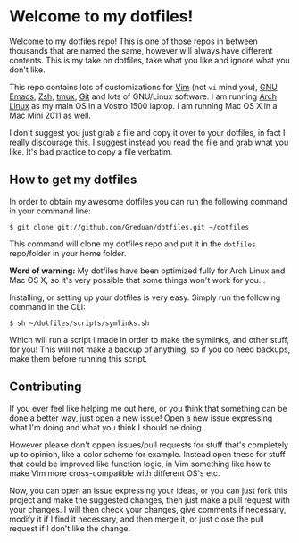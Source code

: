 # Welcome to my dotfiles!

Welcome to my dotfiles repo! This is one of those repos in between thousands that are named the same, however will always have different contents. This is my take on dotfiles, take what you like and ignore what you don't like.

This repo contains lots of customizations for [Vim][1] (not `vi` mind you), [GNU Emacs](http://www.gnu.org/software/emacs/), [Zsh][2], [tmux][4], [Git][5] and lots of GNU/Linux software. I am running [Arch Linux][6] as my main OS in a Vostro 1500 laptop. I am running Mac OS X in a Mac Mini 2011 as well.

I don't suggest you just grab a  file and copy it over to your dotfiles, in fact I really discourage this. I suggest instead you read the file and grab what you like. It's bad practice to copy a file verbatim.

## How to get my dotfiles

In order to obtain my awesome dotfiles you can run the following command in your command line:

    $ git clone git://github.com/Greduan/dotfiles.git ~/dotfiles

This command will clone my dotfiles repo and put it in the `dotfiles` repo/folder in your home folder.

**Word of warning:** My dotfiles have been optimized fully for Arch Linux and Mac OS X, so it's very possible that some things won't work for you...

Installing, or setting up your dotfiles is very easy. Simply run the following command in the CLI:

    $ sh ~/dotfiles/scripts/symlinks.sh

Which will run a script I made in order to make the symlinks, and other stuff, for you! This will not make a backup of anything, so if you do need backups, make them before running this script.

## Contributing

If you ever feel like helping me out here, or you think that something can be done a better way, just open a new issue! Open a new issue expressing what I'm doing and what you think I should be doing.

However please don't oppen issues/pull requests for stuff that's completely up to opinion, like a color scheme for example. Instead open these for stuff that could be improved like function logic, in Vim something like how to make Vim more cross-compatible with different OS's etc.

Now, you can open an issue expressing your ideas, or you can just fork this project and make the suggested changes, then just make a pull request with your changes. I will then check your changes, give comments if necessary, modify it if I find it necessary, and then merge it, or just close the pull request if I don't like the change.

  [1]: http://www.vim.org/
  [2]: http://es.wikipedia.org/wiki/Zsh
  [3]: http://es.wikipedia.org/wiki/Bash
  [4]: http://tmux.sourceforge.net/
  [5]: http://git-scm.com/
  [6]: https://www.archlinux.org/

